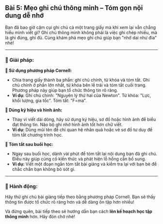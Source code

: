 ## Bài 5: Mẹo ghi chú thông minh – Tóm gọn nội dung dễ nhớ

Bạn đã bao giờ cặm cụi ghi chú cả một trang giấy mà khi xem lại vẫn chẳng hiểu mình viết gì? Ghi chú thông minh không phải là việc ghi chép nhiều, mà là ghi đúng, ghi đủ. Cùng khám phá mẹo ghi chú giúp bạn "nhớ dai như đỉa" nhé!

---

### 📌 Giải pháp:

**🔹 Sử dụng phương pháp Cornell:**

- Chia trang giấy thành ba phần: ghi chú chính, từ khóa và tóm tắt. Ghi chú chính ở phần lớn nhất, từ khóa bên lề trái và tóm tắt cuối trang. Phương pháp này giúp bạn tổ chức thông tin rõ ràng.
- **Ví dụ:** Ghi chú chính: "Nguyên lý thứ hai của Newton". Từ khóa: "Lực, khối lượng, gia tốc". Tóm tắt: "F=ma".

**🔹 Dùng ký hiệu và hình ảnh:**

- Thay vì viết dài dòng, hãy sử dụng ký hiệu, sơ đồ hoặc hình ảnh để biểu đạt thông tin. Não bộ ghi nhớ hình ảnh tốt hơn chữ viết.
- **Ví dụ:** Dùng mũi tên để chỉ quan hệ nhân quả hoặc vẽ sơ đồ tư duy để tóm tắt chương trình học.

**🔹 Tóm tắt sau buổi học:**

- Ngay sau buổi học, dành vài phút để tóm tắt lại nội dung bạn đã ghi chú. Điều này giúp củng cố kiến thức và phát hiện lỗ hổng cần bổ sung.
- **Ví dụ:** Viết một đoạn ngắn tóm tắt bài giảng và kiểm tra lại với bạn bè để chắc chắn bạn không bỏ sót gì.

---

### 🚀 Hành động:

Hãy thử ghi chú bài giảng tiếp theo bằng phương pháp Cornell. Bạn sẽ thấy thông tin được tổ chức rõ ràng hơn và dễ dàng ôn tập hơn nhiều!

Và đừng quên, bài tiếp theo sẽ hướng dẫn bạn cách **lên kế hoạch học tập thông minh** hơn. Hãy đón chờ nhé!